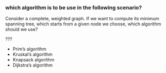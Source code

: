 ### which algorithm is to be use in the following scenario?
Consider a complete, weighted graph. If we want to compute its minimum spanning tree,
which starts from a given node we choose, which algorithm should we use?


 ???

* Prim’s algorithm
* Kruskal’s algorithm
* Knapsack algorithm
* Dijkstra’s algorithm

